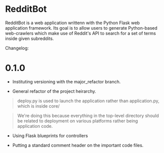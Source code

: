 RedditBot
=========

RedditBot is a web application writtenn with the Python Flask web application
framework. Its goal is to allow users to generate Python-based web-crawlers 
which make use of Reddit's API to search for a set of terms inside given 
subreddits.

Changelog:

# 0.1.0 

* Instituting versioning with the major_refactor branch.

* General refactor of the project heirarchy. 

> deploy.py is used to launch the application rather than application.py, which is
> inside core/

> We're doing this because everything in the top-level directory should be related
> to deployment on various platforms rather being application code.

* Using Flask blueprints for controllers

* Putting a standard comment header on the important code files.